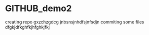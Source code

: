# GITHUB_demo2
creating repo
gxzchzgdcg
jnbsnsjnhdfsjnfsdjn
commiting some files
dfgkjdfkghfkjhfghkjfkj
